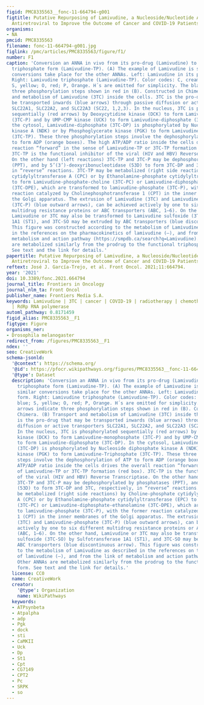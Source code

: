```yaml
---
figid: PMC8335563__fonc-11-664794-g001
figtitle: Putative Repurposing of Lamivudine, a Nucleoside/Nucleotide Analogue and
  Antiretroviral to Improve the Outcome of Cancer and COVID-19 Patients
organisms:
- NA
pmcid: PMC8335563
filename: fonc-11-664794-g001.jpg
figlink: /pmc/articles/PMC8335563/figure/f1/
number: F1
caption: 'Conversion an ANNA in vivo from its pro-drug (Lamivudine) to the active
  triphosphate form (Lamivudine-TP). (A) The example of Lamivudine is shown and similar
  conversions take place for the other ANNAs. Left: Lamivudine in its pro-drug form.
  Right: Lamivudine triphosphate (Lamivudine-TP). Color codes: C, cream; N, blue;
  S, yellow; O, red; P, Orange. H´s are omitted for simplicity. The black arrows indicate
  three phosphorylation steps shown in red in (B). Constructed in Chimera. (B) Transport
  and metabolism of Lamivudine (3TC) inside the cells. 3TC is the pro-drug that may
  be transported inwards (blue arrows) through passive diffusion or active transporters
  SLC22A1, SLC22A2, and SLC22A3 (SC22, 1,2,3). In the nucleus, 3TC is phosphorylated
  sequentially (red arrows) by Deoxycytidine kinase (DCK) to form Lamivudine-monophosphate
  (3TC-P) and by UMP-CMP kinase (UCK) to form Lamivudine-diphosphate (3TC-DP). In
  the cytosol, Lamivudine-diphosphate (3TC-DP) is phosphorylated by Nucleoside diphosphate
  kinase A (NDK) or by Phosphoglycerate kinase (PGK) to form Lamivudine-Triphosphate
  (3TC-TP). These three phosphorylation steps involve the dephosphorylation of ATP
  to form ADP (orange boxes). The high ATP/ADP ratio inside the cells drives the overall
  reaction “forward” in the sense of Lamivudine-TP or 3TC-TP formation (red box).
  3TC-TP is the functional inhibitor of the viral (HIV and HBV) Reverse Transcriptase.
  On the other hand (left reactions) 3TC-TP and 3TC-P may be dephosphorylated by phosphatases
  (PPT), and by 5’(3’)-deoxyribonucleotidase (53D) to form 3TC-DP and 3TC, respectively,
  in “reverse” reactions. 3TC-TP may be metabolized (right side reactions) by Choline-phosphate
  cytidylyltransferase A (CPC) or by Ethanolamine-phosphate cytidylyltransferase (EPC)
  to form Lamivudine-phosphate-choline (3TC-PC) or Lamivudine-diphosphate-ethanolamine
  (3TC-DPE), which are transformed to lamivudine-phosphate (3TC-P), with the former
  reaction catalyzed by Cholinephosphotransferase 1 (CPT) in the inner membranes of
  the Golgi apparatus. The extrusion of Lamivudine (3TC) and Lamivudine-phosphate
  (3TC-P) (blue outward arrows), can be achieved actively by one to six different
  multidrug resistance proteins or ABC transporters (ABC, 1–6). On the other hand,
  Lamivudine or 3TC may also be transformed to Lamivudine sulfoxide (3TC-SO) by Sulfotransferase
  1A1 (ST1), and 3TC-SO may be extruded by ABC transporters (blue discontinuous arrow).
  This figure was constructed according to the metabolism of Lamivudine as described
  in the references on the pharmacokinetics of lamivudine (–), and from the link of
  metabolism and action pathway (https://smpdb.ca/search?q=Lamivudine). Other ANNAs
  are metabolized similarly from the prodrug to the functional triphosphate form.
  See text and the link for details.'
papertitle: Putative Repurposing of Lamivudine, a Nucleoside/Nucleotide Analogue and
  Antiretroviral to Improve the Outcome of Cancer and COVID-19 Patients.
reftext: José J. García-Trejo, et al. Front Oncol. 2021;11:664794.
year: '2021'
doi: 10.3389/fonc.2021.664794
journal_title: Frontiers in Oncology
journal_nlm_ta: Front Oncol
publisher_name: Frontiers Media S.A.
keywords: Lamivudine | 3TC | cancer | COVID-19 | radiotherapy | chemotherapy | SARS-CoV-2
  | RdRp RNA polymerase
automl_pathway: 0.8171459
figid_alias: PMC8335563__F1
figtype: Figure
organisms_ner:
- Drosophila melanogaster
redirect_from: /figures/PMC8335563__F1
ndex: ''
seo: CreativeWork
schema-jsonld:
  '@context': https://schema.org/
  '@id': https://pfocr.wikipathways.org/figures/PMC8335563__fonc-11-664794-g001.html
  '@type': Dataset
  description: 'Conversion an ANNA in vivo from its pro-drug (Lamivudine) to the active
    triphosphate form (Lamivudine-TP). (A) The example of Lamivudine is shown and
    similar conversions take place for the other ANNAs. Left: Lamivudine in its pro-drug
    form. Right: Lamivudine triphosphate (Lamivudine-TP). Color codes: C, cream; N,
    blue; S, yellow; O, red; P, Orange. H´s are omitted for simplicity. The black
    arrows indicate three phosphorylation steps shown in red in (B). Constructed in
    Chimera. (B) Transport and metabolism of Lamivudine (3TC) inside the cells. 3TC
    is the pro-drug that may be transported inwards (blue arrows) through passive
    diffusion or active transporters SLC22A1, SLC22A2, and SLC22A3 (SC22, 1,2,3).
    In the nucleus, 3TC is phosphorylated sequentially (red arrows) by Deoxycytidine
    kinase (DCK) to form Lamivudine-monophosphate (3TC-P) and by UMP-CMP kinase (UCK)
    to form Lamivudine-diphosphate (3TC-DP). In the cytosol, Lamivudine-diphosphate
    (3TC-DP) is phosphorylated by Nucleoside diphosphate kinase A (NDK) or by Phosphoglycerate
    kinase (PGK) to form Lamivudine-Triphosphate (3TC-TP). These three phosphorylation
    steps involve the dephosphorylation of ATP to form ADP (orange boxes). The high
    ATP/ADP ratio inside the cells drives the overall reaction “forward” in the sense
    of Lamivudine-TP or 3TC-TP formation (red box). 3TC-TP is the functional inhibitor
    of the viral (HIV and HBV) Reverse Transcriptase. On the other hand (left reactions)
    3TC-TP and 3TC-P may be dephosphorylated by phosphatases (PPT), and by 5’(3’)-deoxyribonucleotidase
    (53D) to form 3TC-DP and 3TC, respectively, in “reverse” reactions. 3TC-TP may
    be metabolized (right side reactions) by Choline-phosphate cytidylyltransferase
    A (CPC) or by Ethanolamine-phosphate cytidylyltransferase (EPC) to form Lamivudine-phosphate-choline
    (3TC-PC) or Lamivudine-diphosphate-ethanolamine (3TC-DPE), which are transformed
    to lamivudine-phosphate (3TC-P), with the former reaction catalyzed by Cholinephosphotransferase
    1 (CPT) in the inner membranes of the Golgi apparatus. The extrusion of Lamivudine
    (3TC) and Lamivudine-phosphate (3TC-P) (blue outward arrows), can be achieved
    actively by one to six different multidrug resistance proteins or ABC transporters
    (ABC, 1–6). On the other hand, Lamivudine or 3TC may also be transformed to Lamivudine
    sulfoxide (3TC-SO) by Sulfotransferase 1A1 (ST1), and 3TC-SO may be extruded by
    ABC transporters (blue discontinuous arrow). This figure was constructed according
    to the metabolism of Lamivudine as described in the references on the pharmacokinetics
    of lamivudine (–), and from the link of metabolism and action pathway (https://smpdb.ca/search?q=Lamivudine).
    Other ANNAs are metabolized similarly from the prodrug to the functional triphosphate
    form. See text and the link for details.'
  license: CC0
  name: CreativeWork
  creator:
    '@type': Organization
    name: WikiPathways
  keywords:
  - ATPsynbeta
  - Atpalpha
  - adp
  - Pgk
  - dock
  - sti
  - CaMKII
  - Uck
  - Dp
  - St1
  - Cpt
  - CG7149
  - CPT2
  - Pc
  - SRPK
  - so
---
```

